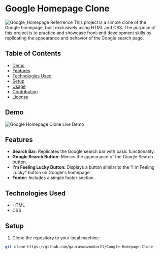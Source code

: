 # Google Homepage Clone


![Google_Homepage  Referrence](https://github.com/gauravmazumdar21/Google-Homepage-Clone/assets/26565041/73ac2cb9-8222-4085-98c6-e3e12bea8f30)
This project is a simple clone of the Google homepage, built exclusively using HTML and CSS. The purpose of this project is to practice and showcase front-end development skills by replicating the appearance and behavior of the Google search page.

## Table of Contents
- [Demo](#demo)
- [Features](#features)
- [Technologies Used](#technologies-used)
- [Setup](#setup)
- [Usage](#usage)
- [Contributing](#contributing)
- [License](#license)

## Demo

![Google Homepage Clone Live Demo](https://github.com/gauravmazumdar21/Google-Homepage-Clone/assets/26565041/91c2100a-cae8-4355-bf90-7c99b3181786)

## Features

- **Search Bar:** Replicates the Google search bar with basic functionality.
- **Google Search Button:** Mimics the appearance of the Google Search button.
- **I'm Feeling Lucky Button:** Displays a button similar to the "I'm Feeling Lucky" button on Google's homepage.
- **Footer:** Includes a simple footer section.

## Technologies Used

- HTML
- CSS

## Setup

1. Clone the repository to your local machine:

```bash
git clone https://github.com/gauravmazumdar21/Google-Homepage-Clone

